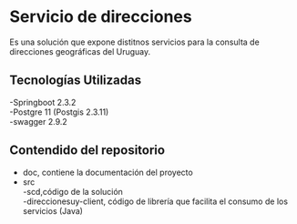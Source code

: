 # Servicio de direcciones
Es una solución que expone distitnos servicios para la consulta de direcciones geográficas del Uruguay.


## Tecnologías Utilizadas
-Springboot 2.3.2 <br/>
-Postgre 11 (Postgis 2.3.11) <br/>
-swagger 2.9.2 <br/>

## Contendido del repositorio
 * doc, contiene la documentación del proyecto<br/>
 * src <br/>
  -scd,código de la solución<br/>
  -direccionesuy-client, código de librería que facilita el consumo de los servicios (Java)<br/>
  



